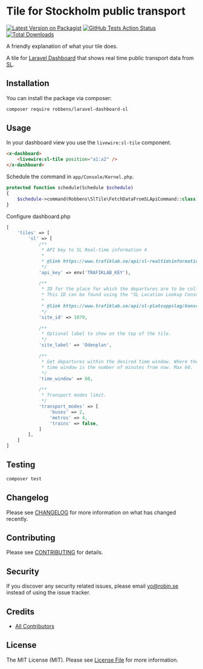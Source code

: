 # Tile for Stockholm public transport

[![Latest Version on Packagist](https://img.shields.io/packagist/v/robbens/laravel-dashboard-sl.svg?style=flat-square)](https://packagist.org/packages/robbens/laravel-dashboard-sl)
[![GitHub Tests Action Status](https://img.shields.io/github/workflow/status/robbens/laravel-dashboard-sl/run-tests?label=tests)](https://github.com/robbens/laravel-dashboard-sl/actions?query=workflow%3Arun-tests+branch%3Amaster)
[![Total Downloads](https://img.shields.io/packagist/dt/robbens/laravel-dashboard-sl.svg?style=flat-square)](https://packagist.org/packages/robbens/laravel-dashboard-sl)

A friendly explanation of what your tile does.

A tile for [Laravel Dashboard](https://docs.spatie.be/laravel-dashboard) that shows real time public transport data from [SL](https://sl.se).

## Installation

You can install the package via composer:

```bash
composer require robbens/laravel-dashboard-sl
```

## Usage

In your dashboard view you use the `livewire:sl-tile` component.

```html
<x-dashboard>
    <livewire:sl-tile position="a1:a2" />
</x-dashboard>
```

Schedule the command in `app/Console/Kernel.php`.

```php
protected function schedule(Schedule $schedule)
{
    $schedule->command(Robbens\SlTile\FetchDataFromSLApiCommand::class)->everyMinute();
}
```

Configure dashboard.php

```php
[
    'tiles' => [
        'sl' => [
            /**
             * API key to SL Real-time information 4
             *
             * @link https://www.trafiklab.se/api/sl-realtidsinformation-4
             */
            'api_key' => env('TRAFIKLAB_KEY'),

            /**
             * ID for the place for which the departures are to be collected, eg 9192 for Slussen.
             * This ID can be found using the "SL Location Lookup Console".
             *
             * @link https://www.trafiklab.se/api/sl-platsuppslag/konsol
             */
            'site_id' => 1079,

            /**
             * Optional label to show on the top of the tile.
             */
            'site_label' => 'Odenplan',

            /**
             * Get departures within the desired time window. Where the
             * time window is the number of minutes from now. Max 60.
             */
            'time_window' => 60,

            /**
             * Transport modes limit.
             */
            'transport_modes' => [
                'buses' => 2,
                'metros' => 4,
                'trains' => false,
            ]
        ], 
    ]   
]
```

## Testing

``` bash
composer test
```

## Changelog

Please see [CHANGELOG](CHANGELOG.md) for more information on what has changed recently.

## Contributing

Please see [CONTRIBUTING](CONTRIBUTING.md) for details.

## Security

If you discover any security related issues, please email yo@robin.se instead of using the issue tracker.

## Credits

- [All Contributors](../../contributors)

## License

The MIT License (MIT). Please see [License File](LICENSE.md) for more information.

